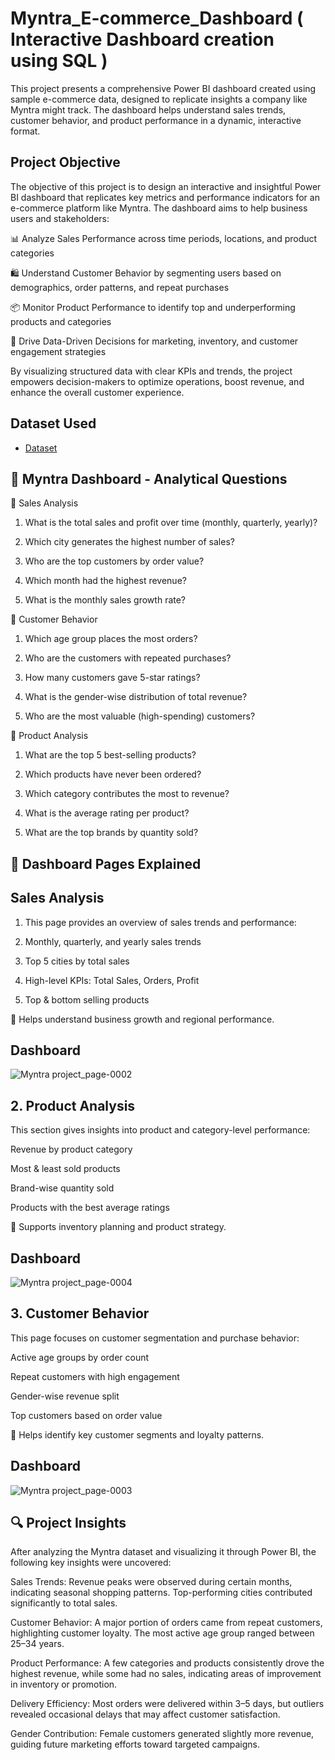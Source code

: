 # Myntra_E-commerce_Dashboard ( Interactive Dashboard creation using SQL )
This project presents a comprehensive Power BI dashboard created using sample e-commerce data, designed to replicate insights a company like Myntra might track. The dashboard helps understand sales trends, customer behavior, and product performance in a dynamic, interactive format.
## Project Objective
The objective of this project is to design an interactive and insightful Power BI dashboard that replicates key metrics and performance indicators for an e-commerce platform like Myntra. The dashboard aims to help business users and stakeholders:

📊 Analyze Sales Performance across time periods, locations, and product categories

🛍️ Understand Customer Behavior by segmenting users based on demographics, order patterns, and repeat purchases

📦 Monitor Product Performance to identify top and underperforming products and categories

🚀 Drive Data-Driven Decisions for marketing, inventory, and customer engagement strategies

By visualizing structured data with clear KPIs and trends, the project empowers decision-makers to optimize operations, boost revenue, and enhance the overall customer experience.

## Dataset Used
- <a href="https://github.com/Shrutikak03/Myntra_E-commerce_Dashboard/blob/main/Myntra_Mock_Dataset.xlsx">Dataset</a>

## 📌 Myntra Dashboard - Analytical Questions

🔹 Sales Analysis
1. What is the total sales and profit over time (monthly, quarterly, yearly)?

2. Which city generates the highest number of sales?

3. Who are the top customers by order value?

4. Which month had the highest revenue?

5. What is the monthly sales growth rate?

🔹 Customer Behavior
1. Which age group places the most orders?

2. Who are the customers with repeated purchases?

3. How many customers gave 5-star ratings?

4. What is the gender-wise distribution of total revenue?

5. Who are the most valuable (high-spending) customers?

🔹 Product Analysis
1. What are the top 5 best-selling products?

2. Which products have never been ordered?

3. Which category contributes the most to revenue?

4. What is the average rating per product?

5. What are the top brands by quantity sold?

## 📄 Dashboard Pages Explained
## Sales Analysis
1. This page provides an overview of sales trends and performance:

2. Monthly, quarterly, and yearly sales trends

3. Top 5 cities by total sales

4. High-level KPIs: Total Sales, Orders, Profit

5. Top & bottom selling products

🎯 Helps understand business growth and regional performance.

## Dashboard
![Myntra project_page-0002](https://github.com/user-attachments/assets/bcbe7d85-2325-4213-8955-fd5a4c138f4f)


## 2. Product Analysis
This section gives insights into product and category-level performance:

Revenue by product category

Most & least sold products

Brand-wise quantity sold

Products with the best average ratings

🎯 Supports inventory planning and product strategy.

## Dashboard
![Myntra project_page-0004](https://github.com/user-attachments/assets/b739717d-31bd-42ad-afbd-0fcec75eb29a)


## 3. Customer Behavior
This page focuses on customer segmentation and purchase behavior:

Active age groups by order count

Repeat customers with high engagement

Gender-wise revenue split

Top customers based on order value

🎯 Helps identify key customer segments and loyalty patterns.

## Dashboard
![Myntra project_page-0003](https://github.com/user-attachments/assets/3583d0da-49b9-4387-ab16-18e21bd24bfb)



## 🔍 Project Insights
After analyzing the Myntra dataset and visualizing it through Power BI, the following key insights were uncovered:

Sales Trends: Revenue peaks were observed during certain months, indicating seasonal shopping patterns. Top-performing cities contributed significantly to total sales.

Customer Behavior: A major portion of orders came from repeat customers, highlighting customer loyalty. The most active age group ranged between 25–34 years.

Product Performance: A few categories and products consistently drove the highest revenue, while some had no sales, indicating areas of improvement in inventory or promotion.

Delivery Efficiency: Most orders were delivered within 3–5 days, but outliers revealed occasional delays that may affect customer satisfaction.

Gender Contribution: Female customers generated slightly more revenue, guiding future marketing efforts toward targeted campaigns.
















